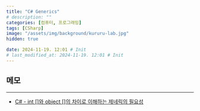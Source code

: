 ```yaml
---
title: "C# Generics"
# description: ""
categories: [컴퓨터, 프로그래밍]
tags: [CSharp]
image: "/assets/img/background/kururu-lab.jpg"
hidden: true

date: 2024-11-19. 12:01 # Init
# last_modified_at: 2024-11-19. 12:01 # Init
---
```


## 메모

---

- [C# - int []와 object []의 차이로 이해하는 제네릭의 필요성](https://www.sysnet.pe.kr/2/0/11805?pageno=1)
